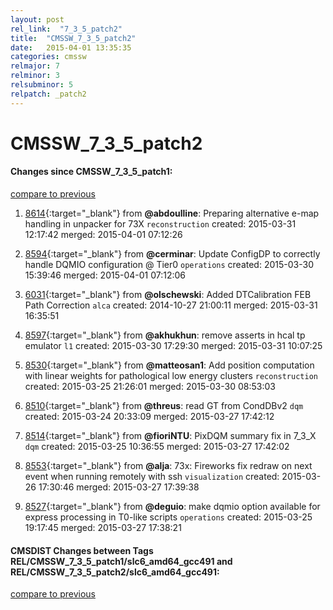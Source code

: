 ```yaml
---
layout: post
rel_link:  "7_3_5_patch2"
title:  "CMSSW_7_3_5_patch2"
date:   2015-04-01 13:35:35
categories: cmssw
relmajor: 7
relminor: 3
relsubminor: 5
relpatch: _patch2
---
```


# CMSSW_7_3_5_patch2
#### Changes since CMSSW_7_3_5_patch1:

[compare to previous](https://github.com/cms-sw/cmssw/compare/CMSSW_7_3_5_patch1...CMSSW_7_3_5_patch2)



1. [8614](http://github.com/cms-sw/cmssw/pull/8614){:target="_blank"}  from **@abdoulline**: Preparing alternative e-map handling in unpacker for 73X `reconstruction`  created: 2015-03-31 12:17:42 merged: 2015-04-01 07:12:26

2. [8594](http://github.com/cms-sw/cmssw/pull/8594){:target="_blank"}  from **@cerminar**: Update ConfigDP to correctly handle DQMIO configuration @ Tier0 `operations`  created: 2015-03-30 15:39:46 merged: 2015-04-01 07:12:06

3. [6031](http://github.com/cms-sw/cmssw/pull/6031){:target="_blank"}  from **@olschewski**: Added DTCalibration FEB Path Correction `alca`  created: 2014-10-27 21:00:11 merged: 2015-03-31 16:35:51

4. [8597](http://github.com/cms-sw/cmssw/pull/8597){:target="_blank"}  from **@akhukhun**: remove asserts in hcal tp emulator  `l1`  created: 2015-03-30 17:29:30 merged: 2015-03-31 10:07:25

5. [8530](http://github.com/cms-sw/cmssw/pull/8530){:target="_blank"}  from **@matteosan1**: Add  position computation with linear weights for pathological low energy clusters `reconstruction`  created: 2015-03-25 21:26:01 merged: 2015-03-30 08:53:03

6. [8510](http://github.com/cms-sw/cmssw/pull/8510){:target="_blank"}  from **@threus**: read GT from CondDBv2 `dqm`  created: 2015-03-24 20:33:09 merged: 2015-03-27 17:42:12

7. [8514](http://github.com/cms-sw/cmssw/pull/8514){:target="_blank"}  from **@fioriNTU**: PixDQM summary fix in 7_3_X `dqm`  created: 2015-03-25 10:36:55 merged: 2015-03-27 17:42:02

8. [8553](http://github.com/cms-sw/cmssw/pull/8553){:target="_blank"}  from **@alja**: 73x: Fireworks fix redraw on next event when running remotely with ssh `visualization`  created: 2015-03-26 17:30:46 merged: 2015-03-27 17:39:38

9. [8527](http://github.com/cms-sw/cmssw/pull/8527){:target="_blank"}  from **@deguio**: make dqmio option available for express processing in T0-like scripts `operations`  created: 2015-03-25 19:17:45 merged: 2015-03-27 17:38:21

#### CMSDIST Changes between Tags REL/CMSSW_7_3_5_patch1/slc6_amd64_gcc491 and REL/CMSSW_7_3_5_patch2/slc6_amd64_gcc491:

[compare to previous](https://github.com/cms-sw/cmsdist/compare/REL/CMSSW_7_3_5_patch1/slc6_amd64_gcc491...REL/CMSSW_7_3_5_patch2/slc6_amd64_gcc491)


